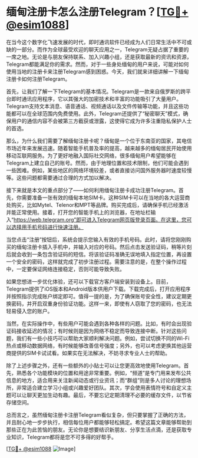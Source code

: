 # 缅甸注册卡怎么注册Telegram？[[TG💪+ @esim1088](https://t.me/s/esim1088)]

在当今这个数字化飞速发展的时代，即时通讯软件已经成为人们日常生活中不可或缺的一部分。而作为全球最受欢迎的聊天应用之一，Telegram无疑占据了重要的一席之地。无论是与朋友保持联系、加入兴趣小组，还是获取最新的资讯和资源，Telegram都能满足你的需求。然而，对于一些身处缅甸的用户来说，可能对如何使用当地的注册卡来注册Telegram感到困惑。今天，我们就来详细讲解一下缅甸注册卡如何注册Telegram。

首先，让我们了解一下Telegram的基本情况。Telegram是一款来自俄罗斯的跨平台即时通讯应用程序，它以其强大的加密技术和丰富的功能吸引了大量用户。Telegram支持文本消息、语音通话、视频通话以及文件传输等功能，并且这些功能都可以在全球范围内免费使用。此外，Telegram还提供了“秘密聊天”模式，确保用户的通信内容不会被第三方截获或泄露，这使得它成为许多注重隐私保护人士的首选。

那么，为什么我们需要了解缅甸注册卡呢？缅甸是一个位于东南亚的国家，其电信市场近年来发展迅速。随着智能手机普及率的提高，越来越多的缅甸居民开始使用移动互联网服务。为了更好地融入国际社交网络，很多缅甸用户希望能够在Telegram上建立自己的账号。然而，由于地理位置和技术限制，他们可能会遇到一些困难。例如，某些地区的网络环境较差，或者直接访问国外服务器时速度较慢等。这些问题都需要通过合理的方式加以解决。

接下来就是本文的重点部分了——如何利用缅甸注册卡成功注册Telegram。首先，你需要准备一张有效的缅甸本地SIM卡。这种SIM卡可以在当地的各大运营商处购买，比如Mytel、Telenor和MPT等品牌。购买完成后，请确保手机已经激活并能正常使用。接着，打开您的智能手机上的浏览器，在地址栏输入“https://web.telegram.org”即可进入Telegram网页版登录页面。在这里，您可以选择用手机号码进行快速注册。

当您点击“注册”按钮后，系统会提示您输入有效的手机号码。此时，请将您刚刚购买的缅甸注册卡插入手机中，并输入对应的号码。然后点击发送验证码，稍等片刻后就会收到一条包含验证码的短信。将该验证码准确无误地填入指定位置，再设置一个安全的密码，这样就完成了初步注册过程。需要注意的是，在整个操作过程中，一定要保证网络连接稳定，否则可能导致失败。

如果您想进一步优化体验，还可以下载官方客户端安装到设备上。目前，Telegram提供了iOS版本和Android版本供用户下载。下载完成后，打开应用程序并按照指示完成账户绑定即可。值得一提的是，为了确保账号安全性，建议定期更换密码，并开启双重身份验证功能。这样一来，即使有人窃取了您的密码，也无法轻易侵入您的账户。

当然，在实际操作中，有些用户可能会遇到各种各样的问题。比如，有时会出现验证码接收延迟的情况；有时候则是因为网络不稳定而导致连接中断。针对这些问题，我们有一些小技巧可以帮助大家顺利解决问题。例如，尝试切换不同的Wi-Fi热点或移动数据网络，有时候能够改善信号强度；另外，也可以考虑更换其他运营商提供的SIM卡试试看。如果实在无法解决，不妨寻求专业人士的帮助。

除了上述步骤之外，还有一些额外的小贴士可以让您更高效地使用Telegram。首先，熟悉各个功能模块的位置和用途非常重要。例如，“频道”是专门用来发布公共信息的地方，适合用来关注新闻动态或行业资讯；而“群组”则是多人讨论的理想场所，非常适合建立学习小组或兴趣爱好团队。其次，学会使用表情符号和自定义主题可以让聊天更加生动有趣。最后，不要忘记定期清理不必要的缓存文件，以节省存储空间。

总而言之，虽然缅甸注册卡注册Telegram看似复杂，但只要掌握了正确的方法，并且耐心地一步步执行，相信每位用户都能够轻松搞定。希望这篇文章能够帮助到那些正在为此苦恼的朋友。无论你是想要结识新朋友、分享生活点滴，还是获取专业知识，Telegram都将是您不可多得的好帮手。

[[TG💪+ @esim1088](https://t.me/s/esim1088) ![Image](https://i.postimg.cc/4NQfJmqS/Snipaste-2025-05-13-00-14-12.png)]